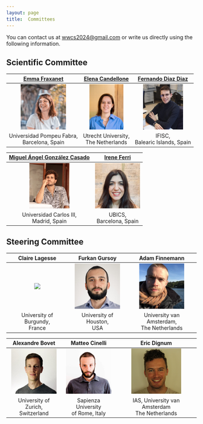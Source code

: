 ```yaml
---
layout: page
title:  Committees
---
```


You can contact us at [wwcs2024@gmail.com](mailto:wwcs2024@gmail.com) or write us directly using the following information.

## Scientific Committee

|[Emma Fraxanet](https://emmafrax.github.io/)|[Elena Candellone](https://elenacandellone.github.io)|[Fernando Diaz Diaz]()|
|:-------------------------:|:-------------------------:|:-------------------------:|
|<img src="/assets/image24/committee/emma.jpg" height="120px"  />| <img src="/assets/image24/committee/elena.jpeg" height="120px"  />| <img src="/assets/image24/committee/fer.png" height="120px"  />|
|Universidad Pompeu Fabra, <br> Barcelona, Spain | Utrecht University, <br> The Netherlands | IFISC,<br>  Balearic Islands, Spain |

|[Miguel Ángel González Casado]()|[Irene Ferri]()|
|:-------------------------:|:-------------------------:|
|<img src="/assets/image24/committee/miguel.png" height="120px"  />| <img src="/assets/image24/committee/irene.jpeg" height="120px"  />|
| Universidad Carlos III, <br> Madrid, Spain | UBICS, <br> Barcelona, Spain | 

## Steering Committee

|Claire Lagesse|Furkan Gursoy|Adam Finnemann|
|:-------------------------:|:-------------------------:|:-------------------------:|
|<img src="/assets/image23/committee/SC/claire.jpg" height="120px" /> | <img src="/assets/image24/committee/furkan.jpg" height="120px" /> | <img src="/assets/image24/committee/adam.png" height="120px"  /> | 
|University of Burgundy, <br> France|University of Houston, <br> USA|University van Amsterdam, <br>  The Netherlands|

|Alexandre Bovet|Matteo Cinelli|Eric Dignum|
|:-------------------------:|:-------------------------:|:-------------------------:|
|<img src="/assets/image24/committee/alex.jpg" height="120px" /> | <img src="/assets/image24/committee/matteo.jpg" height="120px"/> | <img src="/assets/image24/committee/eric.png" height="120px"  />|
|University of Zurich, <br> Switzerland| Sapienza University <br> of Rome, Italy | IAS, University van Amsterdam <br> The Netherlands|
